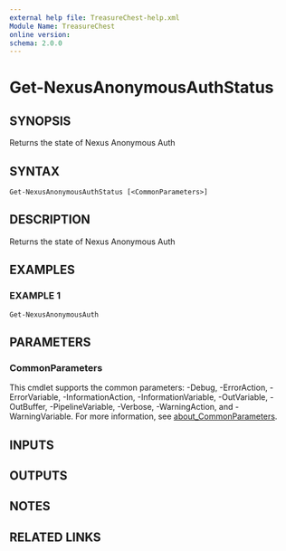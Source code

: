 ```yaml
---
external help file: TreasureChest-help.xml
Module Name: TreasureChest
online version:
schema: 2.0.0
---
```


# Get-NexusAnonymousAuthStatus

## SYNOPSIS
Returns the state of Nexus Anonymous Auth

## SYNTAX

```
Get-NexusAnonymousAuthStatus [<CommonParameters>]
```

## DESCRIPTION
Returns the state of Nexus Anonymous Auth

## EXAMPLES

### EXAMPLE 1
```
Get-NexusAnonymousAuth
```

## PARAMETERS

### CommonParameters
This cmdlet supports the common parameters: -Debug, -ErrorAction, -ErrorVariable, -InformationAction, -InformationVariable, -OutVariable, -OutBuffer, -PipelineVariable, -Verbose, -WarningAction, and -WarningVariable. For more information, see [about_CommonParameters](http://go.microsoft.com/fwlink/?LinkID=113216).

## INPUTS

## OUTPUTS

## NOTES

## RELATED LINKS
